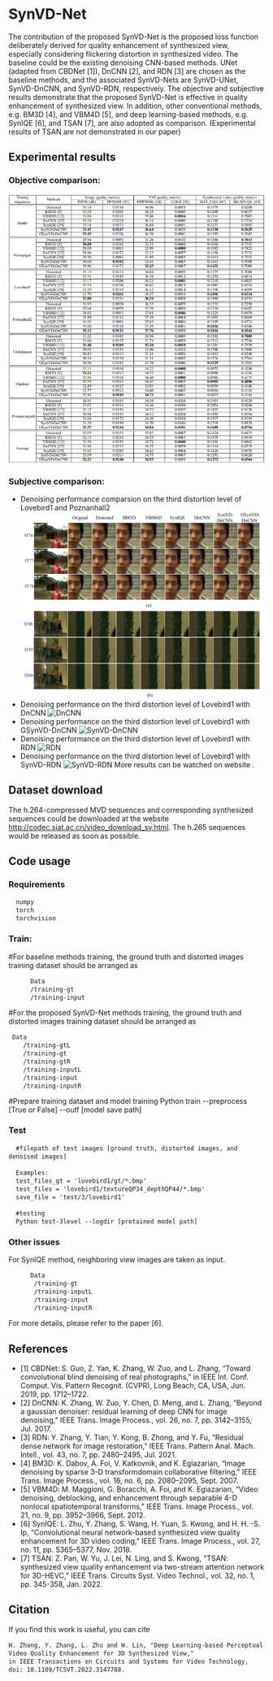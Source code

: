 # SynVD-Net
The contribution of the proposed SynVD-Net is the proposed loss function deliberately derived for quality enhancement of synthesized view, especially considering flickering distortion in synthesized video. The baseline could be the existing denoising CNN-based methods. UNet (adapted from CBDNet [1]), DnCNN [2], and RDN [3] are chosen as the baseline methods, and the associated SynVD-Nets are SynVD-UNet, SynVD-DnCNN, and SynVD-RDN, respectively. The objective and subjective results demonstrate that the proposed SynVD-Net is effective in quality enhancement of synthesized view. In addition, other conventional methods, e.g. BM3D [4], and VBM4D [5], and deep learning-based methods, e.g. SynIQE [6], and TSAN [7], are also adopted as comparison. (Experimental results of TSAN are not demonstrated in our paper)

## Experimental results
### Objective comparison:
![Objective](./results/objectivecomparison.png)

### Subjective comparison:
* Denoising performance comparsion on the third distortion level of Lovebird1 and Poznanhall2  
![subjective](./results/visualcomparison.png)
* Denoising performance on the third distortion level of Lovebird1 with DnCNN 
![DnCNN](https://github.com/happyrabit1990/SynVD-Net/blob/main/results/Lovebird1_RGB_DnCNN.gif)
* Denoising performance on the third distortion level of Lovebird1 with GSynVD-DnCNN
![SynVD-DnCNN](https://github.com/happyrabit1990/SynVD-Net/blob/main/results/Lovebird1_RGB_GSynVDDnCNN.gif)
* Denoising performance on the third distortion level of Lovebird1 with RDN
![RDN](https://github.com/happyrabit1990/SynVD-Net/blob/main/results/Lovebird1_RGB_RDN.gif)
* Denoising performance on the third distortion level of Lovebird1 with SynVD-RDN
![SynVD-RDN](https://github.com/happyrabit1990/SynVD-Net/blob/main/results/Lovebird1_RGB_SynVDRDN.gif)
More results can be watched on website .


## Dataset download

The h.264-compressed MVD sequences and corresponding synthesized sequences could be downloaded at the website http://codec.siat.ac.cn/video_download_sy.html.  The h.265 sequences would be released as soon as possible.


## Code usage
 
### Requirements
      numpy
      torch
      torchvision
  
### Train:
#For baseline methods training, the ground truth and distorted images training dataset should be arranged as 

          Data
          /training-gt
          /training-input
       
#For the proposed SynVD-Net methods training, the ground truth and distorted images training dataset should be arranged as 

     Data
        /training-gtL
        /training-gt
        /training-gtR  
        /training-inputL
        /training-input
        /training-inputR  
       
#Prepare training dataset and model training
Python train --preprocess [True or False] --outf [model save path]

### Test
      #filepath of test images [ground truth, distorted images, and denoised images] 
    
      Examples:
      test_files_gt = 'lovebird1/gt/*.bmp'
      test_files = 'lovebird1/textureQP34_depthQP44/*.bmp'
      save_file = 'test/3/lovebird1'
      
      #testing
      Python test-3level --logdir [pretained model path] 

### Other issues
  For SynIQE method, neighboring view images are taken as input.
          
          Data
           /training-gt
           /training-inputL
           /training-input
           /training-inputR
          
  For more details, please refer to the paper [6].


## References
* [1] CBDNet: S. Guo, Z. Yan, K. Zhang, W. Zuo, and L. Zhang, “Toward convolutional blind denoising of real photographs,” in IEEE Int. Conf. Comput. Vis. Pattern Recognit. (CVPR), Long Beach, CA, USA, Jun. 2019, pp. 1712–1722.
* [2] DnCNN: K. Zhang, W. Zuo, Y. Chen, D. Meng, and L. Zhang, “Beyond a gaussian denoiser: residual learning of deep CNN for image denoising,” IEEE Trans. Image Process., vol. 26, no. 7, pp. 3142–3155, Jul. 2017. 
* [3] RDN: Y. Zhang, Y. Tian, Y. Kong, B. Zhong, and Y. Fu, “Residual dense network for image restoration,” IEEE Trans. Pattern Anal. Mach. Intell., vol. 43, no. 7, pp. 2480–2495, Jul. 2021.
* [4] BM3D: K. Dabov, A. Foi, V. Katkovnik, and K. Egiazarian, “Image denoising by sparse 3-D transformdomain collaborative filtering,” IEEE Trans. Image Process., vol. 16, no. 6, pp. 2080–2095, Sept. 2007.
* [5] VBM4D: M. Maggioni, G. Boracchi, A. Foi, and K. Egiazarian, “Video denoising, deblocking, and enhancement through separable 4-D nonlocal spatiotemporal transforms,” IEEE Trans. Image Process., vol. 21, no. 9, pp. 3952–3966, Sept. 2012.
* [6] SynIQE: L. Zhu, Y. Zhang, S. Wang, H. Yuan, S. Kwong, and H. H. -S. Ip, “Convolutional neural network-based synthesized view quality enhancement for 3D video coding,” IEEE Trans. Image Process., vol. 27, no. 11, pp. 5365–5377, Nov. 2018.
* [7] TSAN: Z. Pan, W. Yu, J. Lei, N. Ling, and S. Kwong, "TSAN: synthesized view quality enhancement via two-stream attention network for 3D-HEVC," IEEE Trans. Circuits Syst. Video Technol., vol. 32, no. 1, pp. 345-358, Jan. 2022.

## Citation
If you find this work is useful, you can cite 

    H. Zhang, Y. Zhang, L. Zhu and W. Lin, "Deep Learning-based Perceptual Video Quality Enhancement for 3D Synthesized View," 
    in IEEE Transactions on Circuits and Systems for Video Technology, doi: 10.1109/TCSVT.2022.3147788.


